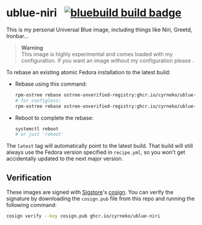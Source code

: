 # ublue-niri &nbsp; [![bluebuild build badge](https://github.com/cyrneko/ublue-niri/actions/workflows/build.yml/badge.svg)](https://github.com/cyrneko/ublue-niri/actions/workflows/build.yml)

This is my personal Universal Blue image, including things like Niri, Greetd, Ironbar...

> **Warning**  
> This image is highly experimental and comes loaded with my configuration. If you want an image without my configuration please .

To rebase an existing atomic Fedora installation to the latest build:

- Rebase using this command:
  ```bash
  rpm-ostree rebase ostree-unverified-registry:ghcr.io/cyrneko/ublue-niri:latest
  # for configless:
  rpm-ostree rebase ostree-unverified-registry:ghcr.io/cyrneko/ublue-niri-noconfig:latest
  ```
- Reboot to complete the rebase:
  ```bash
  systemctl reboot
  # or just 'reboot'
  ```

The `latest` tag will automatically point to the latest build. That build will still always use the Fedora version specified in `recipe.yml`, so you won't get accidentally updated to the next major version.

## Verification

These images are signed with [Sigstore](https://www.sigstore.dev/)'s [cosign](https://github.com/sigstore/cosign). You can verify the signature by downloading the `cosign.pub` file from this repo and running the following command:

```bash
cosign verify --key cosign.pub ghcr.io/cyrneko/ublue-niri
```
